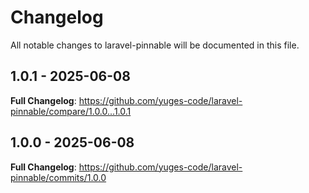 # Changelog

All notable changes to laravel-pinnable will be documented in this file.

## 1.0.1 - 2025-06-08

**Full Changelog**: https://github.com/yuges-code/laravel-pinnable/compare/1.0.0...1.0.1

## 1.0.0 - 2025-06-08

**Full Changelog**: https://github.com/yuges-code/laravel-pinnable/commits/1.0.0
